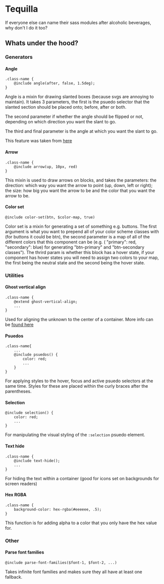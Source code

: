 # Tequilla

If everyone else can name their sass modules after alcoholic beverages, why don't I
do it too?

## Whats under the hood?

### Generators

#### Angle
```
.class-name {
    @include angle(after, false, 1.5deg);
}
```
Angle is a mixin for drawing slanted boxes (because svgs are annoying to maintain).
It takes 3 parameters, the first is the psuedo selector that the slanted section
should be placed onto; before, after or both.

The second parameter if whether the angle should be flipped or not, depending on
which direction you want the slant to go.

The third and final parameter is the angle at which you want the slant to go.

This feature was taken from
[here](https://viget.com/inspire/angled-edges-with-css-masks-and-transforms)

#### Arrow
```
.class-name {
    @include arrow(up, 10px, red)
}
```
This mixin is used to draw arrows on blocks, and takes the parameters: the direction:
which way you want the arrow to point (up, down, left or right); the size:
how big you want the arrow to be and the color that you want the arrow to be.

#### Color set
```
@include color-set(btn, $color-map, true)
```
Color set is a mixin for generating a set of something e.g. buttons. The first
argument is what you want to prepend all of your color scheme classes with (for
buttons it could be btn), the second parameter is a map of all of the different
colors that this component can be (e.g. ( "primary": red, "secondary": blue) for
generating "btn-primary" and "btn-secondary classes"). The thrird param is whether
this block has a hover state, if your component has hover states you will need to
assign two colors to your map, the first being the neutral state and the second
being the hover state.

### Utilities

#### Ghost vertical align
```
.class-name {
    @extend ghost-vertical-align;
    ...
}
```
Used for aligning the unknown to the center of a container.
More info can be [found here](https://css-tricks.com/centering-in-the-unknown/)


#### Psuedos

```
.class-name{
    ...
    @include psuedos() {
        color: red;
        ...
    }
}
```
For applying styles to the hover, focus and active psuedo selectors at the same time.
Styles for these are placed within the curly braces after the parentheses.


#### Selection

```
@include selection() {
    color: red;
    ...
}
```
For manipulating the visual styling of the `:selection` psuedo element.


#### Text hide
```
.class-name {
    @include text-hide();
    ...
}
```
For hiding the text within a container
(good for icons set on backgrounds for screen readers)

#### Hex RGBA

```
.class-name {
    background-color: hex-rgba(#eeeeee, .5);
}
```
This function is for adding alpha to a color that you only have the hex value
for.


### Other

#### Parse font families
```
@include parse-font-families($font-1, $font-2, ...)
```

Takes infinite font families and makes sure they all have at least one fallback.
